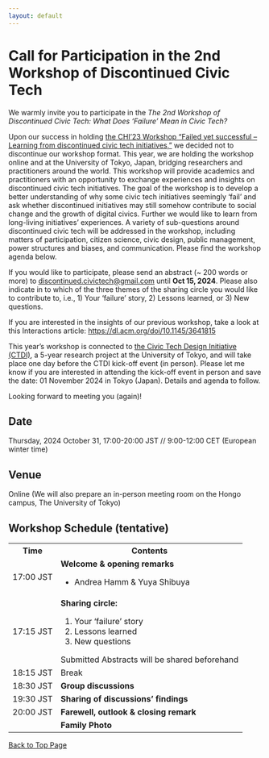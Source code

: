 ```yaml
---
layout: default
---
```



# Call for Participation in the 2nd Workshop of Discontinued Civic Tech

We warmly invite you to participate in the *The 2nd Workshop of Discontinued Civic Tech: What Does ‘Failure’ Mean in Civic Tech?*

Upon our success in holding <a href="/docs/history/2023/2023/">the CHI’23 Workshop “Failed yet successful –Learning from discontinued civic tech initiatives,”</a> we decided not to discontinue our workshop format. This year, we are holding the workshop online and at the University of Tokyo, Japan, bridging researchers and practitioners around the world. This workshop will provide academics and practitioners with an opportunity to exchange experiences and insights on discontinued civic tech initiatives. The goal of the workshop is to develop a better understanding of why some civic tech initiatives seemingly ‘fail’ and ask whether discontinued initiatives may still somehow contribute to social change and the growth of digital civics. Further we would like to learn from long-living  initiatives’ experiences. A variety of sub-questions around discontinued civic tech will be addressed in the workshop, including matters of participation, citizen science, civic design, public management, power structures and biases, and communication. Please find the workshop agenda below.

If you would like to participate, please send an abstract (~ 200 words or more) to <u>discontinued.civictech@gmail.com</u> until **Oct 15, 2024**. Please also indicate in to which of the three themes of the sharing circle you would like to contribute to, i.e., 1) Your ‘failure’ story, 2) Lessons learned, or 3) New questions.

If you are interested in the insights of our previous workshop, take a look at this Interactions article: <a href="https://dl.acm.org/doi/10.1145/3641815">https://dl.acm.org/doi/10.1145/3641815</a>
 
This year’s workshop is connected to <a href="https://dss.csis.u-tokyo.ac.jp/projcet_ctdi/">the Civic Tech Design Initiative (CTDI)</a>, a 5-year research project at the University of Tokyo, and will take place one day before the CTDI kick-off event (in person). Please let me know if you are interested in attending the kick-off event in person and save the date: 01 November 2024 in Tokyo (Japan). Details and agenda to follow. 

Looking forward to meeting you (again)!

## Date
Thursday, 2024 October 31, 17:00-20:00 JST // 9:00-12:00 CET (European winter time)

## Venue
Online (We will also prepare an in-person meeting room on the Hongo campus, The University of Tokyo)


## Workshop Schedule (tentative)
 
<table style="width: 100%">
    <tbody>
        <tr>
            <th>Time</th>
            <th>Contents</th>
        </tr>
        <tr>
            <td>17:00 JST</td>
            <td><strong>Welcome & opening remarks</strong>
                <ul>
                    <li>Andrea Hamm & Yuya Shibuya</li>
                </ul>
            </td>
        </tr>
        <tr>
            <td>17:15 JST</td>
            <td><strong>Sharing circle:</strong>
                <ol>
                    <li>Your ‘failure’ story</li>
                    <li>Lessons learned</li>
                    <li> New questions</li>
                </ol>
                Submitted Abstracts will be shared beforehand
            </td>
        </tr>
        <tr>
            <td>18:15 JST</td>
            <td>Break</td>
        </tr>
        <tr>
            <td>18:30 JST</td>
            <td><strong>Group discussions</strong>
            </td>
        </tr>
        <tr>
            <td>19:30 JST</td>
            <td><strong>Sharing of discussions’ findings</strong>
            </td>
        </tr>
        <tr>
            <td>20:00 JST</td>
            <td><strong>Farewell, outlook & closing remark </strong>
            </td>
        </tr>
        <tr>
            <td></td>
            <td><strong>Family Photo</strong>
            </td>
        </tr>
    </tbody>
</table>


<a href = "./" class="btn-to-top">Back to Top Page</a>